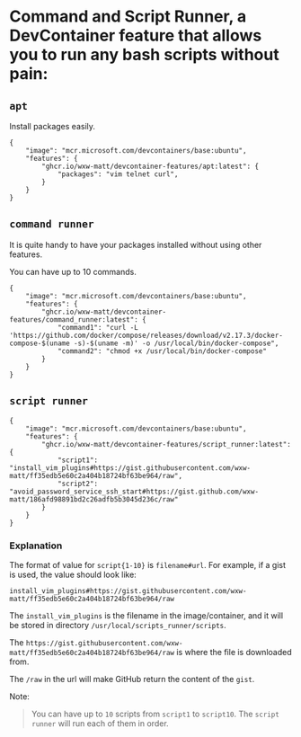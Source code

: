 # Command and Script Runner, a DevContainer feature that allows you to run any bash scripts without pain:

## `apt`
Install packages easily.


```jsonc
{
    "image": "mcr.microsoft.com/devcontainers/base:ubuntu",
    "features": {
        "ghcr.io/wxw-matt/devcontainer-features/apt:latest": {
			"packages": "vim telnet curl",
        }
    }
}
```

## `command runner`
It is quite handy to have your packages installed without using other features.

You can have up to 10 commands.

```jsonc
{
    "image": "mcr.microsoft.com/devcontainers/base:ubuntu",
    "features": {
        "ghcr.io/wxw-matt/devcontainer-features/command_runner:latest": {
			"command1": "curl -L 'https://github.com/docker/compose/releases/download/v2.17.3/docker-compose-$(uname -s)-$(uname -m)' -o /usr/local/bin/docker-compose",
			"command2": "chmod +x /usr/local/bin/docker-compose"
        }
    }
}
```

## `script runner`

```jsonc
{
    "image": "mcr.microsoft.com/devcontainers/base:ubuntu",
    "features": {
        "ghcr.io/wxw-matt/devcontainer-features/script_runner:latest": {
            "script1": "install_vim_plugins#https://gist.githubusercontent.com/wxw-matt/ff35edb5e60c2a404b18724bf63be964/raw",
            "script2": "avoid_password_service_ssh_start#https://gist.github.com/wxw-matt/186afd98891bd2c26adfb5b3045d236c/raw"
        }
    }
}
```

### Explanation
The format of value for `script{1-10}` is `filename#url`. For example, if a gist is used, the value should look like:
```
install_vim_plugins#https://gist.githubusercontent.com/wxw-matt/ff35edb5e60c2a404b18724bf63be964/raw
```
The `install_vim_plugins` is the filename in the image/container, and it will be stored in directory `/usr/local/scripts_runner/scripts`.

The `https://gist.githubusercontent.com/wxw-matt/ff35edb5e60c2a404b18724bf63be964/raw` is where the file is downloaded from.


The `/raw` in the url will make GitHub return the content of the `gist`.

Note:
> You can have up to `10` scripts from `script1` to `script10`. The `script runner` will run each of them in order.
